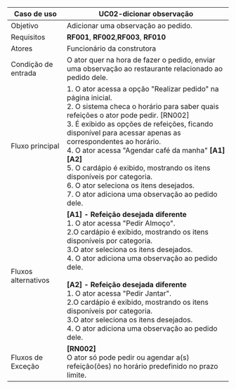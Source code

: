 | Caso de uso         | UC02-dicionar observação                                                                                                                                                                                                                                                                                                                                                                                                                                                                                                                                                                                   |
| ------------------- | ------------------------------------------------------------------------------------------------------------------------------------------------------------------------------------------------------------------------------------------------------------------------------------------------------------------------------------------------------------------------------------------------------------------------------------------------------------------------------------------------------------------------------------------------------------------------------------------------- |
| Objetivo            | Adicionar uma observação ao pedido.                                                                                                                                                                                                                                                                                                                                                                                                                                                                                                                                                             |
| Requisitos          | **RF001**, **RF002**,**RF003**, **RF010**                                                                                                                                                                                                                                                                                                                                                                                                                                                                                                                                                                               |
| Atores              | Funcionário da construtora                                                                                                                                                                                                                                                                                                                                                                                                                                                                                                                                                                        |
| Condição de entrada | O ator quer na hora de fazer o pedido, enviar uma observação ao restaurante relacionado ao pedido dele.                                                                                                                                                                                                                                                                                                                                                                                                                                                                                                                                               |
| Fluxo principal     | 1. O ator acessa a opção "Realizar pedido" na página inicial. <br> 2. O sistema checa o horário para saber quais refeições o ator pode pedir. [RN002] <br> 3.  É exibido as opções de refeições, ficando disponível para acessar apenas as correspondentes ao horário.<br> 4. O ator acessa "Agendar café da manha" **[A1]** **[A2]**<br> 5. O cardápio é exibido, mostrando os itens disponíveis por categoria. <br> 6. O ator seleciona os itens desejados. <br> 7. O ator adiciona uma observação ao pedido dele. |
| Fluxos alternativos | **[A1] - Refeição desejada diferente** <br> 1. O ator acessa "Pedir Almoço". <br> 2.O cardápio é exibido, mostrando os itens disponíveis por categoria. <br> 3.O ator seleciona os itens desejados.<br> 4. O ator adiciona uma observação ao pedido dele. <br><br>   **[A2] - Refeição desejada diferente** <br> 1. O ator acessa "Pedir Jantar". <br> 2.O cardápio é exibido, mostrando os itens disponíveis por categoria. <br> 3.O ator seleciona os itens desejados.<br> 4. O ator adiciona uma observação ao pedido dele.                                                                                                                                        |
| Fluxos de Exceção   | **[RN002]** <br> O ator só pode pedir ou agendar a(s) refeição(ões) no horário predefinido no prazo limite. <br>                                                                                                                                                                                                                                                                                                                          |
